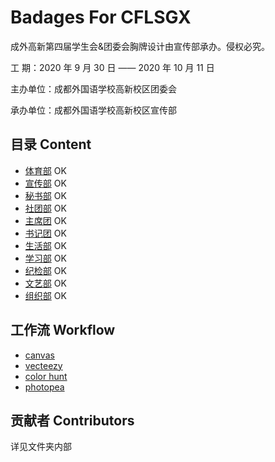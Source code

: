 # Badages For CFLSGX

成外高新第四届学生会&团委会胸牌设计由宣传部承办。侵权必究。

工 期：2020 年 9 月 30 日 —— 2020 年 10 月 11 日

主办单位：成都外国语学校高新校区团委会

承办单位：成都外国语学校高新校区宣传部

## 目录 Content

-   [体育部](PE) OK
-   [宣传部](Panga宣传部) OK
-   [秘书部](Secretry秘书部) OK
-   [社团部](Society社团部) OK
-   [主席团](Commission主席团) OK
-   [书记团](Clerk书记团) OK
-   [生活部](Living生活部) OK
-   [学习部](Study学习部) OK
-   [纪检部](Judgement纪检部) OK
-   [文艺部](Art文艺部) OK
-   [组织部](Organize组织部) OK

## 工作流 Workflow

-   [canvas](https://www.canva.cn/)
-   [vecteezy](https://www.vecteezy.com/editor/random)
-   [color hunt](https://colorhunt.co/)
-   [photopea](https://www.photopea.com/)

## 贡献者 Contributors

详见文件夹内部
